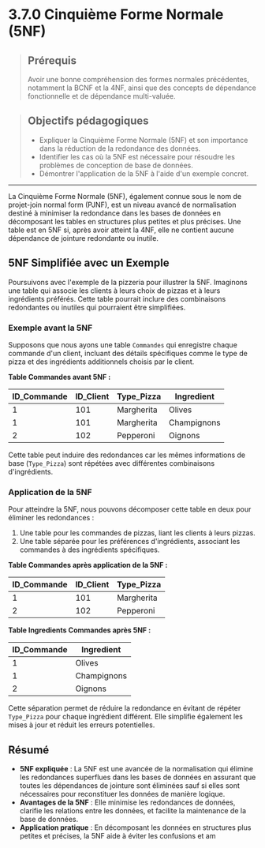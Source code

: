# 3.7.0 Cinquième Forme Normale (5NF)

<blockquote>
    <h2>Prérequis</h2>
    <p>Avoir une bonne compréhension des formes normales précédentes, notamment la BCNF et la 4NF, ainsi que des concepts de dépendance fonctionnelle et de dépendance multi-valuée.</p>
</blockquote>

<blockquote>
    <h2>Objectifs pédagogiques</h2>
    <ul>
        <li>Expliquer la Cinquième Forme Normale (5NF) et son importance dans la réduction de la redondance des données.</li>
        <li>Identifier les cas où la 5NF est nécessaire pour résoudre les problèmes de conception de base de données.</li>
        <li>Démontrer l'application de la 5NF à l'aide d'un exemple concret.</li>
    </ul>
</blockquote>

---

La Cinquième Forme Normale (5NF), également connue sous le nom de projet-join normal form (PJNF), est un niveau avancé de normalisation destiné à minimiser la redondance dans les bases de données en décomposant les tables en structures plus petites et plus précises. Une table est en 5NF si, après avoir atteint la 4NF, elle ne contient aucune dépendance de jointure redondante ou inutile.

## 5NF Simplifiée avec un Exemple

Poursuivons avec l'exemple de la pizzeria pour illustrer la 5NF. Imaginons une table qui associe les clients à leurs choix de pizzas et à leurs ingrédients préférés. Cette table pourrait inclure des combinaisons redondantes ou inutiles qui pourraient être simplifiées.

### Exemple avant la 5NF

Supposons que nous ayons une table `Commandes` qui enregistre chaque commande d'un client, incluant des détails spécifiques comme le type de pizza et des ingrédients additionnels choisis par le client.

**Table Commandes avant 5NF :**

| ID_Commande | ID_Client | Type_Pizza | Ingredient |
|-------------|-----------|------------|------------|
| 1           | 101       | Margherita | Olives     |
| 1           | 101       | Margherita | Champignons|
| 2           | 102       | Pepperoni  | Oignons    |

Cette table peut induire des redondances car les mêmes informations de base (`Type_Pizza`) sont répétées avec différentes combinaisons d'ingrédients.

### Application de la 5NF

Pour atteindre la 5NF, nous pouvons décomposer cette table en deux pour éliminer les redondances :

1. Une table pour les commandes de pizzas, liant les clients à leurs pizzas.
2. Une table séparée pour les préférences d'ingrédients, associant les commandes à des ingrédients spécifiques.

**Table Commandes après application de la 5NF :**

| ID_Commande | ID_Client | Type_Pizza  |
|-------------|-----------|-------------|
| 1           | 101       | Margherita  |
| 2           | 102       | Pepperoni   |

**Table Ingredients Commandes après 5NF :**

| ID_Commande | Ingredient   |
|-------------|--------------|
| 1           | Olives       |
| 1           | Champignons  |
| 2           | Oignons      |

Cette séparation permet de réduire la redondance en évitant de répéter `Type_Pizza` pour chaque ingrédient différent. Elle simplifie également les mises à jour et réduit les erreurs potentielles.

## Résumé

- **5NF expliquée** : La 5NF est une avancée de la normalisation qui élimine les redondances superflues dans les bases de données en assurant que toutes les dépendances de jointure sont éliminées sauf si elles sont nécessaires pour reconstituer les données de manière logique.
- **Avantages de la 5NF** : Elle minimise les redondances de données, clarifie les relations entre les données, et facilite la maintenance de la base de données.
- **Application pratique** : En décomposant les données en structures plus petites et précises, la 5NF aide à éviter les confusions et am
